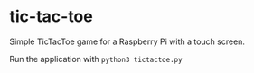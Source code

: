 # tic-tac-toe
Simple TicTacToe game for a Raspberry Pi with a touch screen.

Run the application with `python3 tictactoe.py`
